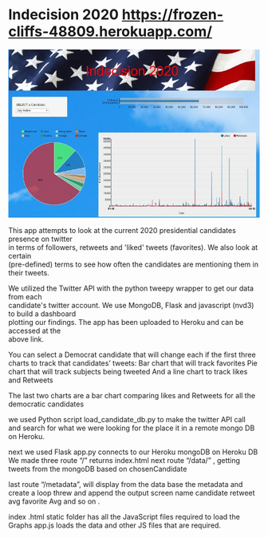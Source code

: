 # Indecision 2020   https://frozen-cliffs-48809.herokuapp.com/







![image](jerome/image_can3.jpg)



This app attempts to look at the current 2020 presidential candidates presence on twitter  
in terms of followers, retweets and 'liked' tweets (favorites). We also look at certain  
(pre-defined) terms to see how often the candidates are mentioning them in their tweets.  

We utilized the Twitter API with the python tweepy wrapper to get our data from each  
candidate's twitter account. We use MongoDB, Flask and javascript (nvd3) to build a dashboard  
plotting our findings. The app has been uploaded to Heroku and can be accessed at the  
above link.


You can select a Democrat candidate that will change each if the first three charts to track that candidates’ tweets: 
Bar chart that will track favorites
Pie chart that will track subjects being tweeted
And a line chart to track likes and Retweets 

The last two charts are a bar chart comparing likes and Retweets for all the democratic candidates 

we used Python script load_candidate_db.py to make the twitter API call and search for what we were looking for the place it in a remote mongo DB on Heroku. 


next we used Flask app.py connects to our Heroku mongoDB on Heroku DB We made three
route “/” returns index.html 
next route “/data/<chosenCandidate>” ,  getting  tweets from the mongoDB based on chosenCandidate

last route “/metadata”, will display from the data base the metadata and create a loop 
threw and append the output screen name candidate retweet avg favorite Avg and so on .  


index .html static folder has all the JavaScript files required to load the Graphs 
app.js loads the data and other JS files that are required. 
